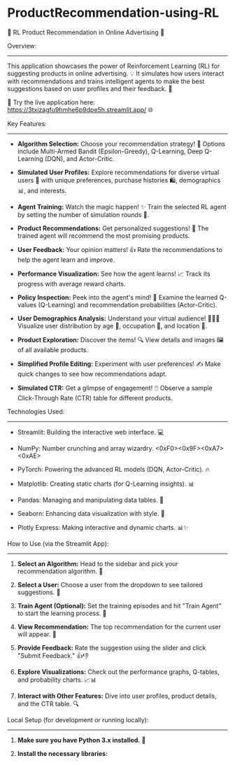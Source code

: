 # ProductRecommendation-using-RL

🛒 RL Product Recommendation in Online Advertising 🤖



Overview:

--------

This application showcases the power of Reinforcement Learning (RL) for suggesting products in online advertising. 💡 It simulates how users interact with recommendations and trains intelligent agents to make the best suggestions based on user profiles and their feedback. 🧠



🚀 Try the live application here: https://3txizagfu9hmhe6p9dpe5h.streamlit.app/ 🌐



Key Features:

-------------

- **Algorithm Selection:** Choose your recommendation strategy! 🤔 Options include Multi-Armed Bandit (Epsilon-Greedy), Q-Learning, Deep Q-Learning (DQN), and Actor-Critic.

- **Simulated User Profiles:** Explore recommendations for diverse virtual users 👤 with unique preferences, purchase histories 🛍️, demographics 📊, and interests.

- **Agent Training:** Watch the magic happen! ✨ Train the selected RL agent by setting the number of simulation rounds 🔄.

- **Product Recommendations:** Get personalized suggestions! 🎁 The trained agent will recommend the most promising products.

- **User Feedback:** Your opinion matters! 👍 Rate the recommendations to help the agent learn and improve.

- **Performance Visualization:** See how the agent learns! 📈 Track its progress with average reward charts.

- **Policy Inspection:** Peek into the agent's mind! 👀 Examine the learned Q-values (Q-Learning) and recommendation probabilities (Actor-Critic).

- **User Demographics Analysis:** Understand your virtual audience! 🧑‍🤝‍🧑 Visualize user distribution by age 🎂, occupation 💼, and location 📍.

- **Product Exploration:** Discover the items! 🔍 View details and images 🖼️ of all available products.

- **Simplified Profile Editing:** Experiment with user preferences! ✍️ Make quick changes to see how recommendations adapt.

- **Simulated CTR:** Get a glimpse of engagement! 🖱️ Observe a sample Click-Through Rate (CTR) table for different products.



Technologies Used:

------------------

- Streamlit: Building the interactive web interface. 💻

- NumPy: Number crunching and array wizardry. <0xF0><0x9F><0xA7><0xAE>

- PyTorch: Powering the advanced RL models (DQN, Actor-Critic). 🔥

- Matplotlib: Creating static charts (for Q-Learning insights). 📊

- Pandas: Managing and manipulating data tables. 🐼

- Seaborn: Enhancing data visualization with style. 🎨

- Plotly Express: Making interactive and dynamic charts. 📊✨



How to Use (via the Streamlit App):

-----------------------------------

1. **Select an Algorithm:** Head to the sidebar and pick your recommendation algorithm. 🤔

2. **Select a User:** Choose a user from the dropdown to see tailored suggestions. 👤

3. **Train Agent (Optional):** Set the training episodes and hit "Train Agent" to start the learning process. 🚀

4. **View Recommendation:** The top recommendation for the current user will appear. 🎁

5. **Provide Feedback:** Rate the suggestion using the slider and click "Submit Feedback." 👍👎

6. **Explore Visualizations:** Check out the performance graphs, Q-tables, and probability charts. 📈📊

7. **Interact with Other Features:** Dive into user profiles, product details, and the CTR table. 🔍



Local Setup (for development or running locally):

------------------------------------------------

1. **Make sure you have Python 3.x installed.** 🐍

2. **Install the necessary libraries:**
